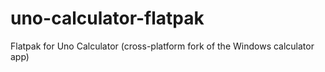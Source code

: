 # uno-calculator-flatpak
Flatpak for Uno Calculator (cross-platform fork of the Windows calculator app)
